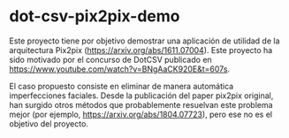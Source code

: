 # dot-csv-pix2pix-demo

Este proyecto tiene por objetivo demostrar una aplicación de utilidad de la arquitectura Pix2pix (https://arxiv.org/abs/1611.07004). Este
proyecto ha sido motivado por el concurso de DotCSV publicado en https://www.youtube.com/watch?v=BNgAaCK920E&t=607s.

El caso propuesto consiste en eliminar de manera automática imperfecciones faciales. Desde la publicación del paper pix2pix original, han
surgido otros métodos que probablemente resuelvan este problema mejor (por ejemplo, https://arxiv.org/abs/1804.07723), pero ese no es el
objetivo del proyecto.


